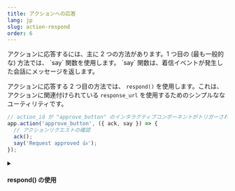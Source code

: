 ```yaml
---
title: アクションへの応答
lang: jp
slug: action-respond
order: 6
---
```


<div class="section-content">
アクションに応答するには、主に 2 つの方法があります。1 つ目の (最も一般的な) 方法では、 `say` 関数を使用します。 `say` 関数は、着信イベントが発生した会話にメッセージを返します。

アクションに応答する 2 つ目の方法では、 `respond()` を使用します。これは、アクションに関連付けられている `response_url` を使用するためのシンプルななユーティリティです。
</div>

```javascript
// action_id が "approve_button" のインタラクティブコンポーネントがトリガーされる毎にミドルウェアが呼び出される
app.action('approve_button', ({ ack, say }) => {
  // アクションリクエストの確認
  ack();
  say('Request approved 👍');
});
```

<details class="secondary-wrapper">
<summary class="section-head" markdown="0">
<h4 class="section-head">respond() の使用</h4>
</summary>

<div class="secondary-content" markdown="0">
`respond()` は `response_url` を呼び出すためのユーティリティであるため、同じ方法で動作します。新しいメッセージペイロードを使用して JSON オブジェクトを渡すことができます。このオブジェクトは、 `response_type` (値は `in_channel` または `ephemeral` )、 `replace_original` 、 `delete_original` のようなオプションのプロパティを使用して元の会話のソースにパブリッシュされます。
</div>

```javascript
// “user_select” の action_id がトリガーされたアクションをリスニング
app.action('user_choice', ({ action, ack, respond }) => {
	ack();
	respond(`You selected <@${action.selected_user}>`);
});
```

</details>